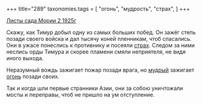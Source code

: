 +++
title="289"
taxonomies.tags = [
 "огонь",
 "мудрость",
 "страх",
]
+++

[Листы сада Мории 2 1925г](/agni/1925)

Скажу, как Тимур добыл одну из самых больших побед. Он зажёг степь позади своего войска и дал тысячу коней пленникам, чтоб спасались. Они в ужасе понеслись к противнику и посеяли [страх](/tags/страх). Следом за ними неслись орды Тимура и скорее пламени смяли неприятеля, не видя иного выхода.   

Неразумный вождь зажигает пожар позади врага, но [мудрый](/tags/мудрость) зажигает [огонь](/tags/огонь) позади своих.   

Так и когда шли первые странники Азии, они за собою уничтожали мосты и переправы, чтоб не пришло на ум отступление.   

